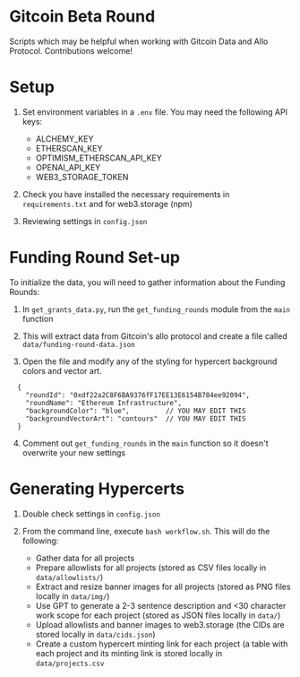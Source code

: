 # Gitcoin Beta Round

Scripts which may be helpful when working with Gitcoin Data and Allo Protocol. Contributions welcome!

# Setup

1. Set environment variables in a `.env` file. You may need the following API keys:

   - ALCHEMY_KEY
   - ETHERSCAN_KEY
   - OPTIMISM_ETHERSCAN_API_KEY
   - OPENAI_API_KEY
   - WEB3_STORAGE_TOKEN

2. Check you have installed the necessary requirements in `requirements.txt` and for web3.storage (npm)

3. Reviewing settings in `config.json`

# Funding Round Set-up

To initialize the data, you will need to gather information about the Funding Rounds:

1. In `get_grants_data.py`, run the `get_funding_rounds` module from the `main` function

2. This will extract data from Gitcoin's allo protocol and create a file called `data/funding-round-data.json`

3. Open the file and modify any of the styling for hypercert background colors and vector art. 

```
  {
    "roundId": "0xdf22a2C8F6BA9376fF17EE13E6154B784ee92094",
    "roundName": "Ethereum Infrastructure",
    "backgroundColor": "blue",         // YOU MAY EDIT THIS
    "backgroundVectorArt": "contours"  // YOU MAY EDIT THIS
  }
```
4. Comment out `get_funding_rounds` in the `main` function so it doesn't overwrite your new settings

# Generating Hypercerts

1. Double check settings in `config.json`

2. From the command line, execute `bash workflow.sh`. This will do the following:

   - Gather data for all projects
   - Prepare allowlists for all projects (stored as CSV files locally in `data/allowlists/`)
   - Extract and resize banner images for all projects (stored as PNG files locally in `data/img/`)
   - Use GPT to generate a 2-3 sentence description and <30 character work scope for each project (stored as JSON files locally in `data/`)
   - Upload allowlists and banner images to web3.storage (the CIDs are stored locally in `data/cids.json`)
   - Create a custom hypercert minting link for each project (a table with each project and its minting link is stored locally in `data/projects.csv`
